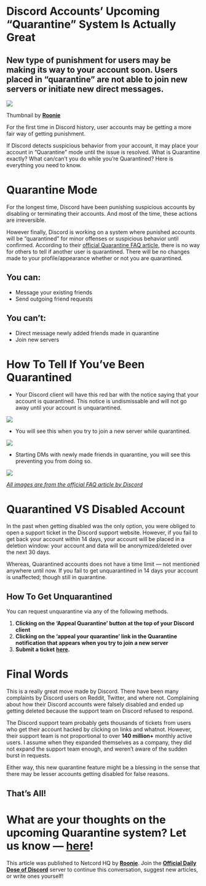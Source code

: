 Discord Accounts’ Upcoming “Quarantine” System Is Actually Great
================================================================

New type of punishment for users may be making its way to your account soon. Users placed in “quarantine” are not able to join new servers or initiate new direct messages.
---------------------------------------------------------------------------------------------------------------------------------------------------------------------------

![](https://miro.medium.com/max/1400/1*Aj3w7b4yrBxVVpAYO-cbYQ.png)

Thumbnail by [**Roonie**](http://roonie.in)

For the first time in Discord history, user accounts may be getting a more fair way of getting punishment.

If Discord detects suspicious behavior from your account, it may place your account in “Quarantine” mode until the issue is resolved. What is Quarantine exactly? What can/can’t you do while you’re Quarantined? Here is everything you need to know.

Quarantine Mode
===============

For the longest time, Discord have been punishing suspicious accounts by disabling or terminating their accounts. And most of the time, these actions are irreversible.

However finally, Discord is working on a system where punished accounts will be “quarantined” for minor offenses or suspicious behavior until confirmed. According to their [official Quarantine FAQ article](https://support.discord.com/hc/en-us/articles/6461420677527-Quarantine-FAQ), there is no way for others to tell if another user is quarantined. There will be no changes made to your profile/appearance whether or not you are quarantined.

You can:
--------

*   Message your existing friends
*   Send outgoing friend requests

You can’t:
----------

*   Direct message newly added friends made in quarantine
*   Join new servers

How To Tell If You’ve Been Quarantined
======================================

*   Your Discord client will have this red bar with the notice saying that your account is quarantined. This notice is undismissable and will not go away until your account is unquarantined.

![](https://miro.medium.com/max/1400/0*LdbChQRCBVVPqU1P.png)

*   You will see this when you try to join a new server while quarantined.

![](https://miro.medium.com/max/648/0*geBPLYNKqutRuRa5.png)

*   Starting DMs with newly made friends in quarantine, you will see this preventing you from doing so.

![](https://miro.medium.com/max/818/0*NJjntmAsoQbRAC83.png)

[_All images are from the official FAQ article by Discord_](https://support.discord.com/hc/en-us/articles/6461420677527-Quarantine-FAQ)

Quarantined VS Disabled Account
===============================

In the past when getting disabled was the only option, you were obliged to open a support ticket in the Discord support website. However, if you fail to get back your account within 14 days, your account will be placed in a deletion window: your account and data will be anonymized/deleted over the next 30 days.

Whereas, Quarantined accounts does not have a time limit — not mentioned anywhere until now. If you fail to get unquarantined in 14 days your account is unaffected; though still in quarantine.

How To Get Unquarantined
------------------------

You can request unquarantine via any of the following methods.

1.  **Clicking on the ‘Appeal Quarantine’ button at the top of your Discord client**
2.  **Clicking on the ‘appeal your quarantine’ link in the Quarantine notification that appears when you try to join a new server**
3.  **Submit a ticket** [**here**](https://support.discord.com/hc/en-us/requests/new?ticket_form_id=360000029731&tf_360055270593=__dc.ticket_form-tnsv1_appeals_other_questions__&tf_1500000257462=__dc.ticket_form-tnsv1_appeal_action_on_account_or_bot1__&tf_360055271193=__dc.ticket_form-tnsv1_appeal_account__)**.**

Final Words
===========

This is a really great move made by Discord. There have been many complaints by Discord users on Reddit, Twitter, and where not. Complaining about how their Discord accounts were falsely disabled and ended up getting deleted because the support team on Discord refused to respond.

The Discord support team probably gets thousands of tickets from users who get their account hacked by clicking on links and whatnot. However, their support team is not proportional to over **140 million+** monthly active users. I assume when they expanded themselves as a company, they did not expand the support team enough, and weren’t aware of the sudden burst in requests.

Either way, this new quarantine feature might be a blessing in the sense that there may be lesser accounts getting disabled for false reasons.

That’s All!
-----------

What are your thoughts on the upcoming Quarantine system? Let us know — [here](https://discord.gg/F7v3XCwssK)!
==============================================================================================================

This article was published to Netcord HQ by [**Roonie**](http://roonie.in). Join the [**Official Daily Dose of Discord**](https://discord.gg/JjfYGRJ2NN) server to continue this conversation, suggest new articles, or write ones yourself!
